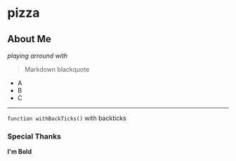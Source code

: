 # pizza 

## About Me

*playing arround with*

> Markdown blackquote
* A
* B
* C

***

`function withBackTicks()` with backticks

### Special Thanks

**I'm Bold**
